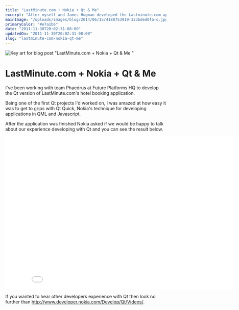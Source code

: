 ```yaml
---
title: "LastMinute.com + Nokia + Qt & Me"
excerpt: "After myself and James Hugman developed the Lastminute.com app for the Nokia Symbian platform we were invited to talk about our experience with Nokia."
mainImage: "/uploads/images/blog/2014/06/15/4188753919-323bded0fa-o.jpg"
primaryColor: "#e7a1b6"
date: "2011-11-30T20:02:31-08:00"
updatedOn: "2011-11-30T20:02:31-08:00"
slug: "lastminute-com-nokia-qt-me"
---
```

![Key art for blog post "LastMinute.com + Nokia + Qt & Me "](/uploads/images/blog/2014/06/15/4188753919-323bded0fa-o.jpg)

# LastMinute.com + Nokia + Qt & Me 

I've been working with team Phaedrus at Future Platforms HQ to develop the Qt version of LastMinute.com's hotel booking application. 

Being one of the first Qt projects I'd worked on, I was amazed at how easy it was to get to grips with Qt Quick, Nokia's technique for developing applications in QML and Javascript. 

After the application was finished Nokia asked if we would be happy to talk about our experience developing with Qt and you can see the result below. 

<div class="embed">
<iframe width="853" height="480" src="//www.youtube.com/embed/57400bATtos" frameborder="0" allowfullscreen></iframe></div>

If you wanted to hear other developers experience with Qt then look no further than <http://www.developer.nokia.com/Develop/Qt/Videos/>.


